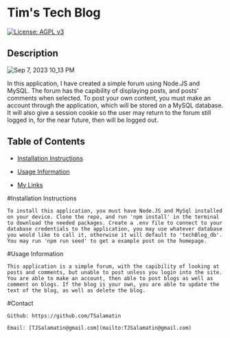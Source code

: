 # Tim's Tech Blog
[![License: AGPL v3](https://img.shields.io/badge/License-AGPL_v3-blue.svg)](https://www.gnu.org/licenses/agpl-3.0)


## Description

![Sep 7, 2023 10_13 PM](https://github.com/TSalamatin/Tech-Blog/assets/128180862/6511e086-37e8-4628-a24f-15676c249b88)
    
In this application, I have created a simple forum using Node.JS and MySQL. The forum has the capibility of displaying posts, and posts' comments when selected. To post your own content, you must make an account through the application, which will be stored on a MySQL database. It will also give a session cookie so the user may return to the forum still logged in, for the near future, then will be logged out.

## Table of Contents
    
   
    
- [Installation Instructions](#installation-instructions)

- [Usage Information](#usage-information)

- [My Links](#contact)

    
#Installation Instructions
    
    To install this application, you must have Node.JS and MySql installed on your device. Clone the repo, and run 'npm install' in the terminal to download the needed packages. Create a .env file to connect to your database credentials to the application, you may use whatever database you would like to call it, otherwise it will default to 'techBlog_db'. You may run 'npm run seed' to get a example post on the homepage. 
    
#Usage Information
    
    This application is a simple forum, with the capibility of looking at posts and comments, but unable to post unless you login into the site. You are able to make an account, then able to post blogs as well as comment on blogs. If the blog is your own, you are able to update the text of the blog, as well as delete the blog. 
    

#Contact

    Github: https://github.com/TSalamatin

    Email: [TJSalamatin@gmail.com](mailto:TJSalamatin@gmail.com)
    
